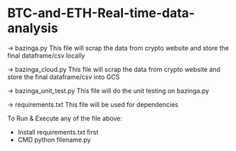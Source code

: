 # BTC-and-ETH-Real-time-data-analysis

-> bazinga.py 
  This file will scrap the data from crypto website and store the final dataframe/csv locally
  
 -> bazinga_cloud.py
  This file will scrap the data from crypto website and store the final dataframe/csv into GCS
 
 -> bazinga_unit_test.py
  This file will do the unit testing on bazinga.py
 
 -> requirements.txt
   This file will be used for dependencies
   
 To Run & Execute any of the file above:
  - Install requirements.txt first
  - CMD python filename.py
